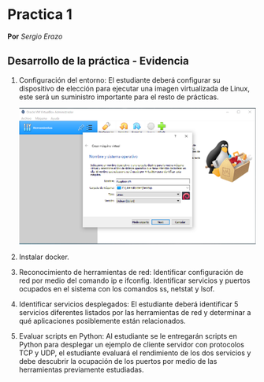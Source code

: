 # Practica 1
**Por** *Sergio Erazo*

## Desarrollo de la práctica - Evidencia
1. Configuración del entorno: El estudiante deberá configurar su dispositivo de elección para ejecutar una imagen virtualizada de Linux, este será un suministro    importante para el resto de prácticas.
   
   ![Imagen1](https://github.com/sergioorteera/Informes_Practicas_IoT/blob/main/Practica_01/Imagenes/1.PNG?raw=true)

3. Instalar docker.
4. Reconocimiento de herramientas de red: Identificar configuración de red por medio del comando ip e ifconfig. Identificar servicios y puertos ocupados en el      sistema con los comandos ss, netstat y lsof.
5. Identificar servicios desplegados: El estudiante deberá identificar 5 servicios diferentes listados por las herramientas de red y determinar a qué              aplicaciones posiblemente están relacionados.
6. Evaluar scripts en Python: Al estudiante se le entregarán scripts en Python para desplegar un ejemplo de cliente servidor con protocolos TCP y UDP, el          estudiante evaluará el rendimiento de los dos servicios y debe descubrir la ocupación de los puertos por medio de las herramientas previamente estudiadas.
